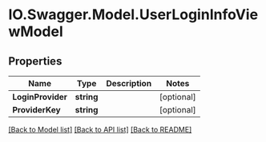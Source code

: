 # IO.Swagger.Model.UserLoginInfoViewModel
## Properties

Name | Type | Description | Notes
------------ | ------------- | ------------- | -------------
**LoginProvider** | **string** |  | [optional] 
**ProviderKey** | **string** |  | [optional] 

[[Back to Model list]](../README.md#documentation-for-models) [[Back to API list]](../README.md#documentation-for-api-endpoints) [[Back to README]](../README.md)

